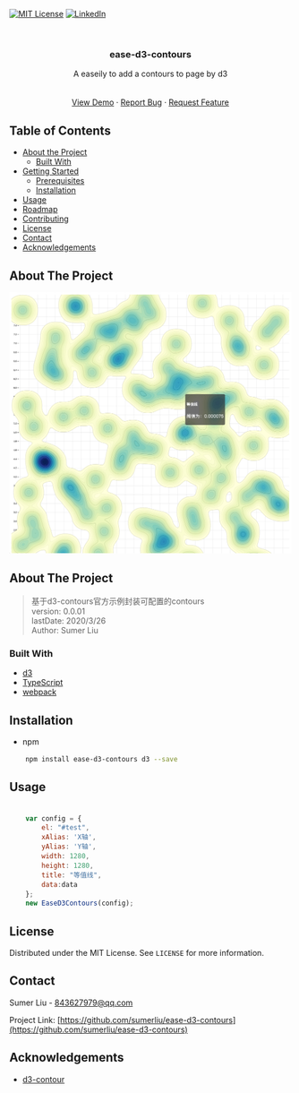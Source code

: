 <!--
*** Thanks for checking out this README Template. If you have a suggestion that would
*** make this better, please fork the repo and create a pull request or simply open
*** an issue with the tag "enhancement".
*** Thanks again! Now go create something AMAZING! :D
***
***
***
*** To avoid retyping too much info. Do a search and replace for the following:
*** github_username, repo, twitter_handle, email
-->





<!-- PROJECT SHIELDS -->
<!--
*** I'm using markdown "reference style" links for readability.
*** Reference links are enclosed in brackets [ ] instead of parentheses ( ).
*** See the bottom of this document for the declaration of the reference variables
*** for contributors-url, forks-url, etc. This is an optional, concise syntax you may use.
*** https://www.markdownguide.org/basic-syntax/#reference-style-links
-->
[![MIT License][license-shield]][license-url]
[![LinkedIn][linkedin-shield]][linkedin-url]



<!-- PROJECT LOGO -->
<br />
<p align="center">
  <h3 align="center">ease-d3-contours</h3>

  <p align="center">
    A easeily to add a contours to page by d3
    <br />
    <br />
    <br />
    <a href="https://github.com/sumerliu/ease-d3-contours/blob/master/example/example.html">View Demo</a>
    ·
    <a href="https://github.com/sumerliu/ease-d3-contours/issues">Report Bug</a>
    ·
    <a href="https://github.com/sumerliu/ease-d3-contours/issues">Request Feature</a>
  </p>
</p>



<!-- TABLE OF CONTENTS -->
## Table of Contents

* [About the Project](#about-the-project)
  * [Built With](#built-with)
* [Getting Started](#getting-started)
  * [Prerequisites](#prerequisites)
  * [Installation](#installation)
* [Usage](#usage)
* [Roadmap](#roadmap)
* [Contributing](#contributing)
* [License](#license)
* [Contact](#contact)
* [Acknowledgements](#acknowledgements)



<!-- ABOUT THE PROJECT -->
## About The Project

[![Product Name Screen Shot][product-screenshot]](https://github.com/sumerliu/ease-d3-contours/blob/master/example/example.html)

## About The Project
> 基于d3-contours官方示例封装可配置的contours<br>
> version:  0.0.01<br>
> lastDate: 2020/3/26<br>
> Author:  Sumer Liu<br>


### Built With

* [d3](https://github.com/d3/d3)
* [TypeScript](https://github.com/Microsoft/TypeScript)
* [webpack](https://github.com/webpack/webpack)



<!-- GETTING STARTED -->
## Installation
 
* npm
```sh
    npm install ease-d3-contours d3 --save
```



<!-- USAGE EXAMPLES -->
## Usage

```js

    var config = {
        el: "#test",
        xAlias: 'X轴',
        yAlias: 'Y轴',
        width: 1280,
        height: 1280,
        title: "等值线",
        data:data
    };
    new EaseD3Contours(config);

```




<!-- LICENSE -->
## License

Distributed under the MIT License. See `LICENSE` for more information.



<!-- CONTACT -->
## Contact

Sumer Liu - 843627979@qq.com

Project Link: [https://github.com/sumerliu/ease-d3-contours](https://github.com/sumerliu/ease-d3-contours)



<!-- ACKNOWLEDGEMENTS -->
## Acknowledgements

* [d3-contour](https://github.com/d3/d3-contour)





<!-- MARKDOWN LINKS & IMAGES -->
<!-- https://www.markdownguide.org/basic-syntax/#reference-style-links -->
[license-shield]: https://img.shields.io/github/license/sumerliu/ease-d3-contours.svg?style=flat-square
[license-url]: https://github.com/sumerliu/ease-d3-contours/blob/master/LICENSE.txt
[linkedin-shield]: https://img.shields.io/badge/-LinkedIn-black.svg?style=flat-square&logo=linkedin&colorB=555
[linkedin-url]: https://www.linkedin.com/in/%E5%A4%A9%E9%AA%84-%E5%88%98-4038528a/
[product-screenshot]: screenshot/1.png
